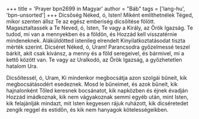 +++
title = 'Prayer bpn2699 in Magyar'
author = "Báb"
tags = ['lang-hu', 'bpn-unsorted']
+++
Dicsőség Néked, ó, Isten! Miként említhetnélek Téged, mikor szenten állsz Te az egész emberiség dicsőítése fölött. Magasztaltassék a Te Neved, ó, Isten, Te vagy a Király, az Örök Igazság. Te tudod, mi van a mennyekben és a földön, és Hozzád kell visszatérnie mindeneknek. Aláküldötted istenileg elrendelt Kinyilatkoztatásodat tiszta mérték szerint. Dicséret Néked, ó, Uram! Parancsodra győzelmessé teszel bárkit, akit csak kívánsz, a menny és a föld seregeivel, és bármivel, mi a kettő között van. Te vagy az Uralkodó, az Örök Igazság, a győzhetetlen hatalom Ura.

Dicsőítessél, ó, Uram, Ki mindenkor megbocsátja azon szolgái bűneit, kik megbocsátásodért esedeznek. Mosd le bűneimet, és azok bűneit, kik hajnalonként Tőled keresnek bocsánatot, kik napközben és éjnek évadján Hozzád imádkoznak, kik nem vágyakoznak semmi egyéb után, mint Isten, kik felajánlják mindazt, mit Isten kegyesen rájuk ruházott, kik dicséretedet zengik reggel és estidőn, és kik nem hanyagok kötelességeikben.
